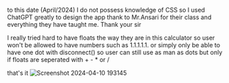 to this date (April/2024) I do not possess knowledge of CSS so I used ChatGPT greatly to design the app
thank to Mr.Ansari for their class and everything they have taught me. Thank your sir

I really tried hard to have floats the way they are in this calculator 
so user won't be allowed to have numbers such as 1.1.1.1.1. or simply only be able to have one dot with disconnect() so user can still use as man as dots but only if floats are seperated with + - * or /

that's it
![Screenshot 2024-04-10 193145](https://github.com/Last-Determiner/Calculatorr/assets/160767187/830ec932-a3d3-4f14-a061-e8e44b5f385b)
